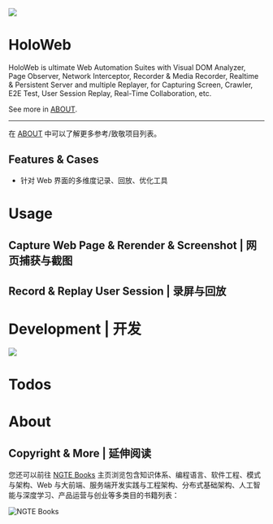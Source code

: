 ![](https://i.postimg.cc/XvPsyG2G/image.jpg)

# HoloWeb

HoloWeb is ultimate Web Automation Suites with Visual DOM Analyzer, Page Observer, Network Interceptor, Recorder & Media Recorder, Realtime & Persistent Server and multiple Replayer, for Capturing Screen, Crawler, E2E Test, User Session Replay, Real-Time Collaboration, etc.

See more in [ABOUT](./ABOUT.md).

---

在 [ABOUT](./ABOUT.md) 中可以了解更多参考/致敬项目列表。

## Features & Cases

- 针对 Web 界面的多维度记录、回放、优化工具

# Usage

## Capture Web Page & Rerender & Screenshot | 网页捕获与截图

## Record & Replay User Session | 录屏与回放

# Development | 开发

![](https://user-images.githubusercontent.com/5803001/47262519-e2763b80-d51c-11e8-9e00-cadb490ba486.png)

# Todos

# About

## Copyright & More | 延伸阅读

您还可以前往 [NGTE Books](https://ng-tech.icu/books/) 主页浏览包含知识体系、编程语言、软件工程、模式与架构、Web 与大前端、服务端开发实践与工程架构、分布式基础架构、人工智能与深度学习、产品运营与创业等多类目的书籍列表：

![NGTE Books](https://s2.ax1x.com/2020/01/18/19uXtI.png)
